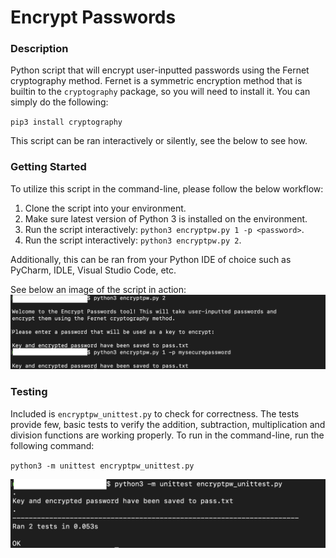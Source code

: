 # Encrypt Passwords

### Description
Python script that will encrypt user-inputted passwords using the Fernet cryptography method. Fernet is a symmetric encryption method
that is builtin to the `cryptography` package, so you will need to install it. You can simply do the following:

`pip3 install cryptography`

This script can be ran interactively or silently, see the below to see how.

### Getting Started
To utilize this script in the command-line, please follow the below workflow:

1. Clone the script into your environment.
2. Make sure latest version of Python 3 is installed on the environment.
3. Run the script interactively: `python3 encryptpw.py 1 -p <password>`.
4. Run the script interactively: `python3 encryptpw.py 2`.

Additionally, this can be ran from your Python IDE of choice such as PyCharm, IDLE, Visual Studio Code, etc.

See below an image of the script in action:
![Example](https://github.com/markusewalker/Misc-Python-Scripts/blob/main/encrypt-passwords/example.jpg)

### Testing
Included is `encryptpw_unittest.py` to check for correctness. The tests provide few, basic tests to verify the addition, subtraction, multiplication and division functions are working properly. To run in the command-line, run the following command:

`python3 -m unittest encryptpw_unittest.py`

![Unit-test](https://github.com/markusewalker/Misc-Python-Scripts/blob/main/encrypt-passwords/test.jpg)
